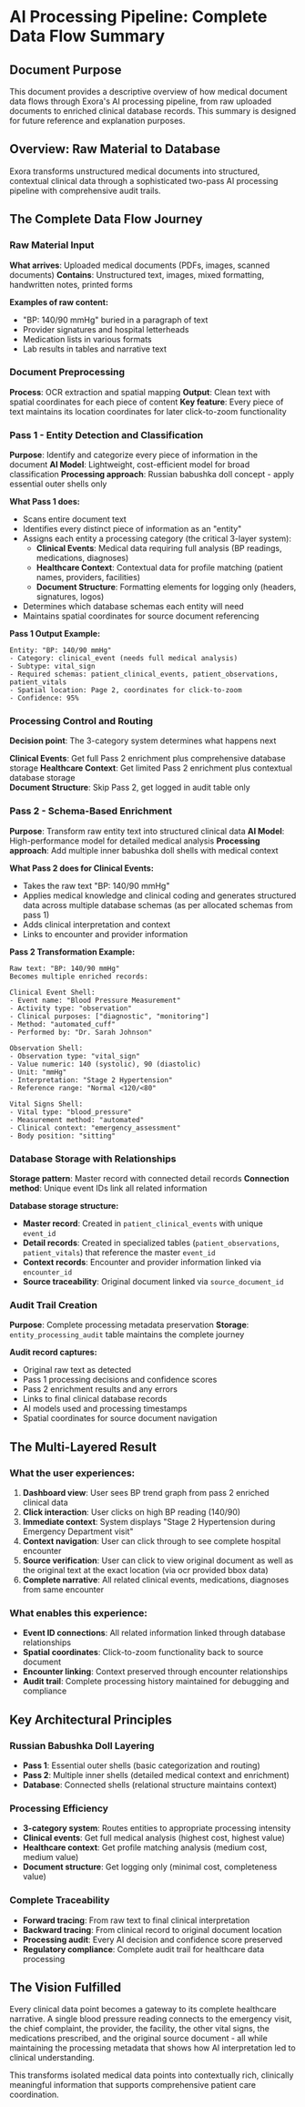 # AI Processing Pipeline: Complete Data Flow Summary

## Document Purpose
This document provides a descriptive overview of how medical document data flows through Exora's AI processing pipeline, from raw uploaded documents to enriched clinical database records. This summary is designed for future reference and explanation purposes.

## Overview: Raw Material to Database

Exora transforms unstructured medical documents into structured, contextual clinical data through a sophisticated two-pass AI processing pipeline with comprehensive audit trails.

## The Complete Data Flow Journey

### Raw Material Input
**What arrives**: Uploaded medical documents (PDFs, images, scanned documents)
**Contains**: Unstructured text, images, mixed formatting, handwritten notes, printed forms

**Examples of raw content:**
- "BP: 140/90 mmHg" buried in a paragraph of text
- Provider signatures and hospital letterheads
- Medication lists in various formats
- Lab results in tables and narrative text

### Document Preprocessing  
**Process**: OCR extraction and spatial mapping
**Output**: Clean text with spatial coordinates for each piece of content
**Key feature**: Every piece of text maintains its location coordinates for later click-to-zoom functionality

### Pass 1 - Entity Detection and Classification
**Purpose**: Identify and categorize every piece of information in the document
**AI Model**: Lightweight, cost-efficient model for broad classification
**Processing approach**: Russian babushka doll concept - apply essential outer shells only

**What Pass 1 does:**
- Scans entire document text
- Identifies every distinct piece of information as an "entity"
- Assigns each entity a processing category (the critical 3-layer system):
  - **Clinical Events**: Medical data requiring full analysis (BP readings, medications, diagnoses)
  - **Healthcare Context**: Contextual data for profile matching (patient names, providers, facilities)
  - **Document Structure**: Formatting elements for logging only (headers, signatures, logos)
- Determines which database schemas each entity will need
- Maintains spatial coordinates for source document referencing

**Pass 1 Output Example:**
```
Entity: "BP: 140/90 mmHg"
- Category: clinical_event (needs full medical analysis)
- Subtype: vital_sign
- Required schemas: patient_clinical_events, patient_observations, patient_vitals
- Spatial location: Page 2, coordinates for click-to-zoom
- Confidence: 95%
```

### Processing Control and Routing
**Decision point**: The 3-category system determines what happens next

**Clinical Events**: Get full Pass 2 enrichment plus comprehensive database storage
**Healthcare Context**: Get limited Pass 2 enrichment plus contextual database storage  
**Document Structure**: Skip Pass 2, get logged in audit table only

### Pass 2 - Schema-Based Enrichment
**Purpose**: Transform raw entity text into structured clinical data
**AI Model**: High-performance model for detailed medical analysis
**Processing approach**: Add multiple inner babushka doll shells with medical context

**What Pass 2 does for Clinical Events:**
- Takes the raw text "BP: 140/90 mmHg"
- Applies medical knowledge and clinical coding and generates structured data across multiple database schemas (as per allocated schemas from pass 1)
- Adds clinical interpretation and context
- Links to encounter and provider information

**Pass 2 Transformation Example:**
```
Raw text: "BP: 140/90 mmHg"
Becomes multiple enriched records:

Clinical Event Shell:
- Event name: "Blood Pressure Measurement"  
- Activity type: "observation"
- Clinical purposes: ["diagnostic", "monitoring"]
- Method: "automated_cuff"
- Performed by: "Dr. Sarah Johnson"

Observation Shell:
- Observation type: "vital_sign"
- Value numeric: 140 (systolic), 90 (diastolic)
- Unit: "mmHg"
- Interpretation: "Stage 2 Hypertension"
- Reference range: "Normal <120/<80"

Vital Signs Shell:
- Vital type: "blood_pressure"
- Measurement method: "automated"
- Clinical context: "emergency_assessment"
- Body position: "sitting"
```

### Database Storage with Relationships
**Storage pattern**: Master record with connected detail records
**Connection method**: Unique event IDs link all related information

**Database storage structure:**
- **Master record**: Created in `patient_clinical_events` with unique `event_id`
- **Detail records**: Created in specialized tables (`patient_observations`, `patient_vitals`) that reference the master `event_id`
- **Context records**: Encounter and provider information linked via `encounter_id`
- **Source traceability**: Original document linked via `source_document_id`

### Audit Trail Creation
**Purpose**: Complete processing metadata preservation
**Storage**: `entity_processing_audit` table maintains the complete journey

**Audit record captures:**
- Original raw text as detected
- Pass 1 processing decisions and confidence scores
- Pass 2 enrichment results and any errors
- Links to final clinical database records
- AI models used and processing timestamps
- Spatial coordinates for source document navigation

## The Multi-Layered Result

### What the user experiences:
1. **Dashboard view**: User sees BP trend graph from pass 2 enriched clinical data
2. **Click interaction**: User clicks on high BP reading (140/90)
3. **Immediate context**: System displays "Stage 2 Hypertension during Emergency Department visit"
4. **Context navigation**: User can click through to see complete hospital encounter
5. **Source verification**: User can click to view original document as well as the original text at the exact location (via ocr provided bbox data)
6. **Complete narrative**: All related clinical events, medications, diagnoses from same encounter

### What enables this experience:
- **Event ID connections**: All related information linked through database relationships
- **Spatial coordinates**: Click-to-zoom functionality back to source document
- **Encounter linking**: Context preserved through encounter relationships
- **Audit trail**: Complete processing history maintained for debugging and compliance

## Key Architectural Principles

### Russian Babushka Doll Layering
- **Pass 1**: Essential outer shells (basic categorization and routing)
- **Pass 2**: Multiple inner shells (detailed medical context and enrichment)
- **Database**: Connected shells (relational structure maintains context)

### Processing Efficiency
- **3-category system**: Routes entities to appropriate processing intensity
- **Clinical events**: Get full medical analysis (highest cost, highest value)
- **Healthcare context**: Get profile matching analysis (medium cost, medium value)  
- **Document structure**: Get logging only (minimal cost, completeness value)

### Complete Traceability
- **Forward tracing**: From raw text to final clinical interpretation
- **Backward tracing**: From clinical record to original document location
- **Processing audit**: Every AI decision and confidence score preserved
- **Regulatory compliance**: Complete audit trail for healthcare data processing

## The Vision Fulfilled

Every clinical data point becomes a gateway to its complete healthcare narrative. A single blood pressure reading connects to the emergency visit, the chief complaint, the provider, the facility, the other vital signs, the medications prescribed, and the original source document - all while maintaining the processing metadata that shows how AI interpretation led to clinical understanding.

This transforms isolated medical data points into contextually rich, clinically meaningful information that supports comprehensive patient care coordination.